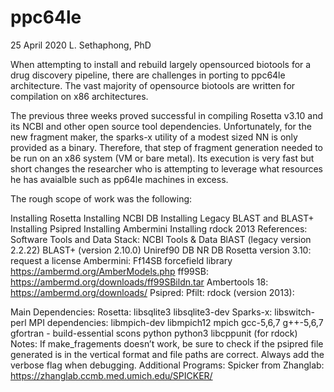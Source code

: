 # ppc64le

25 April 2020
L. Sethaphong, PhD

When attempting to install and rebuild largely opensourced biotools for a drug discovery pipeline, there are challenges
in porting to ppc64le architecture.  The vast majority of opensource biotools are written for compilation on x86 architectures.

The previous three weeks proved successful in compiling Rosetta v3.10 and its NCBI and other open source tool dependencies.  Unfortunately, for the new fragment maker, the sparks-x utility of a modest sized NN is only provided as a binary.  Therefore, that step of fragment generation needed to be run on an x86 system (VM or bare metal).  Its execution is very fast but short changes the researcher who is attempting to leverage what resources he has avaialble such as pp64le machines in excess.

The rough scope of work was the following:

Installing Rosetta
Installing NCBI DB
Installing Legacy BLAST and BLAST+
Installing Psipred
Installing Ambermini
Installing rdock 2013
References:
Software Tools and Data Stack:
NCBI Tools & Data
BlAST (legacy version 2.2.22)
BLAST+ (version 2.10.0)
Uniref90 DB
NR DB
Rosetta version 3.10: request a license
Ambermini: 
Ff14SB forcefield library https://ambermd.org/AmberModels.php
ff99SB: https://ambermd.org/downloads/ff99SBildn.tar
Ambertools 18: https://ambermd.org/downloads/
Psipred: 
Pfilt: 
rdock (version 2013):

Main Dependencies:
Rosetta: libsqlite3 libsqlite3-dev
Sparks-x: libswitch-perl
MPI dependencies: libmpich-dev libmpich12 mpich
gcc-5,6,7
g++-5,6,7
gfortran - build-essential
scons
python python3
libcppunit (for rdock)
Notes:
If make_fragements doesn’t work, be sure to check if the psipred file generated is in the vertical format and file paths are correct.  Always add the verbose flag when debugging.
Additional Programs:
Spicker from Zhanglab:
 https://zhanglab.ccmb.med.umich.edu/SPICKER/
